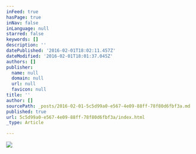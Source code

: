 ```yaml
---
inFeed: true
hasPage: true
inNav: false
inLanguage: null
starred: false
keywords: []
description: ''
datePublished: '2016-02-01T18:02:11.457Z'
dateModified: '2016-02-01T18:01:37.045Z'
authors: []
publisher:
  name: null
  domain: null
  url: null
  favicon: null
title: ''
author: []
sourcePath: _posts/2016-02-01-5c5d99a0-e567-4e09-88ff-78f80d6fbf3a.md
published: true
url: 5c5d99a0-e567-4e09-88ff-78f80d6fbf3a/index.html
_type: Article

---
```

![](https://the-grid-user-content.s3-us-west-2.amazonaws.com/43ed7a65-f944-4b22-8d64-60fd0c297f52.png)